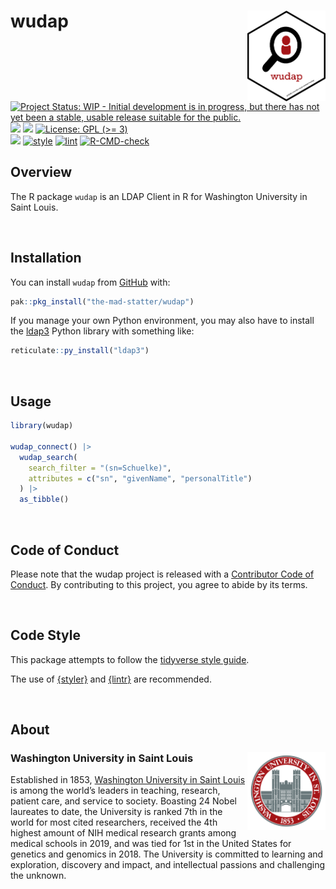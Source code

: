 
<!-- README.md is generated from README.Rmd. Please edit that file -->

# wudap <img src="img/wudap_hex.png" align="right" width="125px" />

<!-- badges: start -->

[![Project Status: WIP - Initial development is in progress, but there
has not yet been a stable, usable release suitable for the
public.](https://www.repostatus.org/badges/latest/wip.svg)](https://www.repostatus.org/#wip)
[![](https://img.shields.io/badge/lifecycle-experimental-orange.svg)](https://lifecycle.r-lib.org/articles/stages.html#experimental)
[![](https://img.shields.io/badge/devel%20version-1.0.0-yellow.svg)](https://github.com/the-mad-statter/wudap)
[![License: GPL (\>=
3)](https://img.shields.io/badge/license-GPL%20(%3E=%203)-blue.svg)](https://cran.r-project.org/web/licenses/GPL%20(%3E=%203))
<br />
[![](https://img.shields.io/github/last-commit/the-mad-statter/wudap.svg)](https://github.com/the-mad-statter/wudap/commits/main)
[![style](https://github.com/the-mad-statter/wudap/actions/workflows/style.yaml/badge.svg)](https://github.com/the-mad-statter/wudap/actions/workflows/style.yaml)
[![lint](https://github.com/the-mad-statter/wudap/actions/workflows/lint.yaml/badge.svg)](https://github.com/the-mad-statter/wudap/actions/workflows/lint.yaml)
[![R-CMD-check](https://github.com/the-mad-statter/wudap/actions/workflows/R-CMD-check.yaml/badge.svg)](https://github.com/the-mad-statter/wudap/actions/workflows/R-CMD-check.yaml)
<!-- badges: end -->

## Overview

The R package `wudap` is an LDAP Client in R for Washington University
in Saint Louis.

<br />

## Installation

You can install `wudap` from
[GitHub](https://github.com/the-mad-statter/wudap) with:

``` r
pak::pkg_install("the-mad-statter/wudap")
```

If you manage your own Python environment, you may also have to install
the [ldap3](https://ldap3.readthedocs.io/en/latest/) Python library with
something like:

``` r
reticulate::py_install("ldap3")
```

<br />

## Usage

``` r
library(wudap)

wudap_connect() |>
  wudap_search(
    search_filter = "(sn=Schuelke)",
    attributes = c("sn", "givenName", "personalTitle")
  ) |>
  as_tibble()
```

<br />

## Code of Conduct

Please note that the wudap project is released with a [Contributor Code
of
Conduct](https://contributor-covenant.org/version/2/0/CODE_OF_CONDUCT.html).
By contributing to this project, you agree to abide by its terms.

<br />

## Code Style

This package attempts to follow the [tidyverse style
guide](https://style.tidyverse.org/index.html).

The use of [{styler}](https://github.com/r-lib/styler) and
[{lintr}](https://github.com/r-lib/lintr) are recommended.

<br />

## About

### Washington University in Saint Louis <img src="img/brookings_seal.png" align="right" width="125px"/>

Established in 1853, [Washington University in Saint
Louis](https://www.wustl.edu) is among the world’s leaders in teaching,
research, patient care, and service to society. Boasting 24 Nobel
laureates to date, the University is ranked 7th in the world for most
cited researchers, received the 4th highest amount of NIH medical
research grants among medical schools in 2019, and was tied for 1st in
the United States for genetics and genomics in 2018. The University is
committed to learning and exploration, discovery and impact, and
intellectual passions and challenging the unknown.
